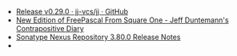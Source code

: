 - [Release v0.29.0 · jj-vcs/jj · GitHub](https://github.com/jj-vcs/jj/releases/tag/v0.29.0)
- [New Edition of FreePascal From Square One - Jeff Duntemann's Contrapositive Diary](https://www.contrapositivediary.com/?p=5399)
- [Sonatype Nexus Repository 3.80.0 Release Notes](https://help.sonatype.com/en/sonatype-nexus-repository-3-80-0-release-notes.html)
-